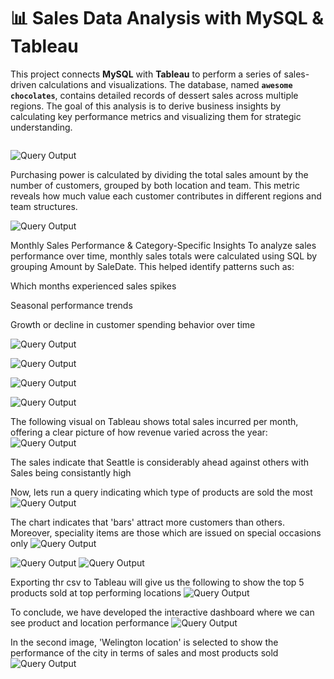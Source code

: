 # 📊 Sales Data Analysis with MySQL & Tableau

This project connects **MySQL** with **Tableau** to perform a series of sales-driven calculations and visualizations. The database, named **`awesome chocolates`**, contains detailed records of dessert sales across multiple regions. The goal of this analysis is to derive business insights by calculating key performance metrics and visualizing them for strategic understanding.


``` The database is called, **awesome chocolates** and The database contains product-level information such as size, category, and pricing, linked to transactional sales data and sales personnel information across various locations and teams;
```

![Query Output](https://github.com/junaidnaeem-carleton/Sales-Data-Analysis/blob/main/new_tab1.png?raw=true)

Purchasing power is calculated by dividing the total sales amount by the number of customers, grouped by both location and team. This metric reveals how much value each customer contributes in different regions and team structures.

![Query Output](https://github.com/junaidnaeem-carleton/Sales-Data-Analysis/blob/main/new_tab2.png?raw=true)


Monthly Sales Performance & Category-Specific Insights
To analyze sales performance over time, monthly sales totals were calculated using SQL by grouping Amount by SaleDate. This helped identify patterns such as:

Which months experienced sales spikes

Seasonal performance trends

Growth or decline in customer spending behavior over time



![Query Output](https://github.com/junaidnaeem-carleton/Sales-Data-Analysis/blob/main/newtab4.png?raw=true)

![Query Output](https://github.com/junaidnaeem-carleton/Sales-Data-Analysis/blob/main/newtab5.png?raw=true)

![Query Output](https://github.com/junaidnaeem-carleton/Sales-Data-Analysis/blob/main/nt1.png?raw=true)

![Query Output](https://github.com/junaidnaeem-carleton/Sales-Data-Analysis/blob/main/nt2.png?raw=true)

The following visual on Tableau shows total sales incurred per month, offering a clear picture of how revenue varied across the year:
![Query Output](https://github.com/junaidnaeem-carleton/Sales-Data-Analysis/blob/main/new_tab3.png?raw=true)



The sales indicate that Seattle is considerably ahead against others with Sales being consistantly high

Now, lets run a query indicating which type of products are sold the most
![Query Output](https://github.com/junaidnaeem-carleton/Sales-Data-Analysis/blob/main/final%201.png?raw=true)

The chart indicates that 'bars' attract more customers than others. Moreover, speciality items are those which are issued on special occasions only
![Query Output](https://github.com/junaidnaeem-carleton/Sales-Data-Analysis/blob/main/g3.png?raw=true)

![Query Output](https://github.com/junaidnaeem-carleton/Sales-Data-Analysis/blob/main/ts1.png?raw=true)
![Query Output](https://github.com/junaidnaeem-carleton/Sales-Data-Analysis/blob/main/ts2.png?raw=true)

Exporting thr csv to Tableau will give us the following to show the top 5 products sold at top performing locations
![Query Output](https://github.com/junaidnaeem-carleton/Sales-Data-Analysis/blob/main/ds4.png?raw=true)

To conclude, we have developed the interactive dashboard where we can see product and location performance
![Query Output](https://github.com/junaidnaeem-carleton/Sales-Data-Analysis/blob/main/prj1.png?raw=true)

In the second image, 'Welington location' is selected to show the performance of the city in terms of sales and most products sold
![Query Output](https://github.com/junaidnaeem-carleton/Sales-Data-Analysis/blob/main/prj2.png?raw=true)
